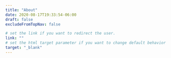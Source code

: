 ```yaml
---
title: "About"
date: 2020-08-17T19:33:54-06:00
draft: false
excludeFromTopNav: false

# set the link if you want to redirect the user.
link: ""
# set the html target parameter if you want to change default behavior
target: "_blank"
---
```

